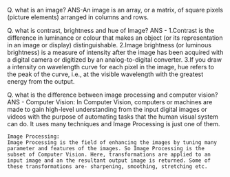 Q. what is an image?
ANS-An image is an array, or a matrix, of square pixels (picture elements) arranged in       columns and rows. 

Q. what is contrast, brightness and hue of Image?
ANS - 1.Contrast is the difference in luminance or colour that makes an object (or its       representation in an image or display) distinguishable.
    2.Image brightness (or luminous brightness) is a measure of intensity after the image has been acquired with a digital camera or digitized by an analog-to-digital converter.
    3.If you draw a intensity on wavelength curve for each pixel in the image, hue refers to the peak of the curve, i.e., at the visible wavelength with the greatest energy from the output. 
    
Q. what is the difference between image processing and computer vision?
ANS - Computer Vision:
    In Computer Vision, computers or machines are made to gain high-level understanding from the input digital images or videos with the purpose of automating tasks that the human visual system can do. It uses many techniques and Image Processing is just one of them.

    Image Processing:
    Image Processing is the field of enhancing the images by tuning many parameter and features of the images. So Image Processing is the subset of Computer Vision. Here, transformations are applied to an input image and an the resultant output image is returned. Some of these transformations are- sharpening, smoothing, stretching etc.    